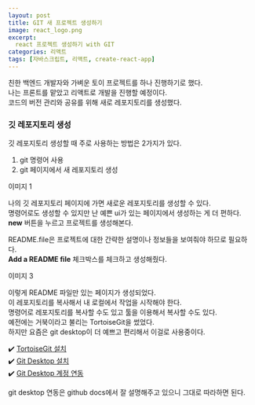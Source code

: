```yaml
---
layout: post
title: GIT 새 프로젝트 생성하기
image: react_logo.png
excerpt: 
  react 프로젝트 생성하기 with GIT
categories: 리액트
tags: [자바스크립트, 리액트, create-react-app]
---
```


친한 백엔드 개발자와 가벼운 토이 프로젝트를 하나 진행하기로 했다.  
나는 프론트를 맡았고 리액트로 개발을 진행할 예정이다.  
코드의 버전 관리와 공유를 위해 새로 레포지토리를 생성했다.  

### 깃 레포지토리 생성

깃 레포지토리 생성할 때 주로 사용하는 방법은 2가지가 있다.  
1. git 명령어 사용
2. git 페이지에서 새 레포지토리 생성

이미지 1

나의 깃 레포지토리 페이지에 가면 새로운 레포지토리를 생성할 수 있다.  
명령어로도 생성할 수 있지만 난 예쁜 ui가 있는 페이지에서 생성하는 게 더 편하다.  
**new** 버튼을 누르고 프로젝트를 생성해본다.

README.file은 프로젝트에 대한 간략한 설명이나 정보들을 보여줘야 하므로 필요하다.  
**Add a README file** 체크박스를 체크하고 생성해줬다.  

이미지 3

이렇게 README 파일만 있는 페이지가 생성되었다.  
이 레포지토리를 복사해서 내 로컬에서 작업을 시작해야 한다.  
명령어로 레포지토리를 복사할 수도 있고 툴을 이용해서 복사할 수도 있다.  
예전에는 거북이라고 불리는 TortoiseGit을 썼었다.  
하지만 요즘은 git desktop이 더 예쁘고 편리해서 이걸로 사용중이다.

✔️ [TortoiseGit 설치](https://tortoisegit.org/download/)  
✔️ [Git Desktop 설치](https://docs.github.com/ko/desktop/installing-and-configuring-github-desktop/installing-and-authenticating-to-github-desktop/installing-github-desktop)  
✔️ [Git Desktop 계정 연동](https://docs.github.com/ko/desktop/installing-and-configuring-github-desktop/installing-and-authenticating-to-github-desktop/authenticating-to-github-in-github-desktop)  

git desktop 연동은 github docs에서 잘 설명해주고 있으니 그대로 따라하면 된다.